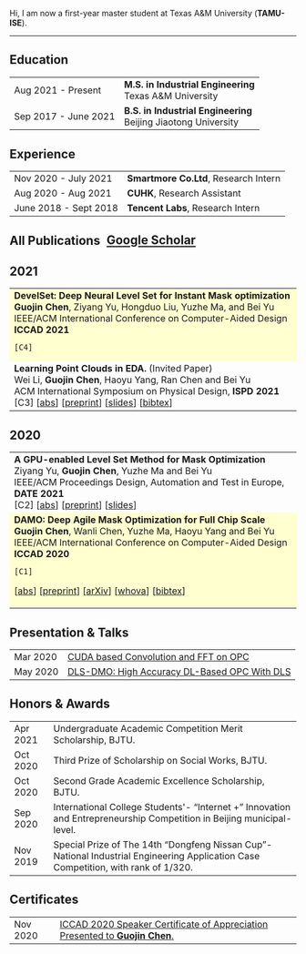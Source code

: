 Hi, I am now a first-year master student at Texas A&M University (<b>TAMU-ISE</b>).

<hr>

  <!--
## <i class="iconfont icon-news" style="font-size: 0.9em"></i> News
<table class="table table-hover">
<tr>
  <td class='col-md-3'>2021-07-14</td>
 <td>One paper about deep level set was accepted by ICCAD 2021.</td>
</tr>
</table>

 -->

## <i class="iconfont icon-education" style="font-size: 0.9em"></i> Education

<table class="table table-hover">
  <tr>
    <td class="col-md-3">Aug 2021 - Present</td>
    <td>
        <strong>M.S. in Industrial Engineering</strong>
        <br>
      Texas A&M University
    </td>
  </tr>
  <tr>
    <td class="col-md-3">Sep 2017 - June 2021</td>
    <td>
        <strong>B.S. in Industrial Engineering</strong>
        <br>
        Beijing Jiaotong University
    </td>
  </tr>
  <tr>
  </tr>
  <!-- <tr>
    <td class="col-md-3">Aug 2012 - May 2015</td>
    <td>
      The fifth high school of Xiangyang (Hubei, China)
    </td>
  </tr> -->
</table>


## <i class="iconfont icon-gongzuojingyan" style="font-size: 0.9em"></i> Experience
<table class="table table-hover">
<tr>
  <td class='col-md-3'>Nov 2020 - July 2021</td>
  <td><strong>Smartmore Co.Ltd</strong>, Research Intern</td>
</tr>
<tr>
  <td class='col-md-3'>Aug 2020 - Aug 2021</td>
  <td><strong>CUHK</strong>, Research Assistant</td>
</tr>
<tr>
  <td class='col-md-3'>June 2018 - Sept 2018</td>
  <td><strong>Tencent Labs</strong>, Research Intern</td>
</tr>
</table>

<!--
## <i class="fa fa-chevron-right"></i> Selected Publications <a href="https://github.com/bamos/cv/blob/master/publications/selected.bib"><i class="fa fa-code-fork" aria-hidden="true"></i></a>

<a href="https://scholar.google.com/citations?user=d8gdZR4AAAAJ" class="btn btn-primary" style="padding: 0.3em;">
  <i class="ai ai-google-scholar"></i> Google Scholar
</a>

<table class="table table-hover">
<tr>
<td class="col-md-3"><a href='https://arxiv.org/abs/1909.12830' target='_blank'><img src="images/publications/amos2020differentiable.png"/></a> </td>
<td>
    <strong>The Differentiable Cross-Entropy Method</strong><br>
    <strong>B. Amos</strong> and D. Yarats<br>
    ICML 2020<br>

    [1]
[<a href='javascript:;'
    onclick='$("#abs_amos2020differentiable").toggle()'>abs</a>] [<a href='https://arxiv.org/abs/1909.12830' target='_blank'>pdf</a>] <br>

<div id="abs_amos2020differentiable" style="text-align: justify; display: none" markdown="1">
We study the Cross-Entropy Method (CEM) for the non-convex
optimization of a continuous and parameterized
objective function and introduce a differentiable
variant (DCEM) that enables us to differentiate the
output of CEM with respect to the objective
function's parameters. In the machine learning
setting this brings CEM inside of the end-to-end
learning pipeline where this has otherwise been
impossible. We show applications in a synthetic
energy-based structured prediction task and in
non-convex continuous control. In the control
setting we show on the simulated cheetah and walker
tasks that we can embed their optimal action
sequences with DCEM and then use policy optimization
to fine-tune components of the controller as a step
towards combining model-based and model-free RL.
</div>

</td>
</tr>


<tr>
<td class="col-md-3"><a href='https://arxiv.org/abs/2002.04523' target='_blank'><img src="images/publications/lambert2020objective.png"/></a> </td>
<td>
    <strong>Objective Mismatch in Model-based Reinforcement Learning</strong><br>
    N. Lambert, <strong>B. Amos</strong>, O. Yadan, and R. Calandra<br>
    L4DC 2020<br>

    [2]
[<a href='javascript:;'
    onclick='$("#abs_lambert2020objective").toggle()'>abs</a>] [<a href='https://arxiv.org/abs/2002.04523' target='_blank'>pdf</a>] <br>

<div id="abs_lambert2020objective" style="text-align: justify; display: none" markdown="1">
Model-based reinforcement learning (MBRL) has been shown to be a powerful framework for data-efficiently learning control of continuous tasks. Recent work in MBRL has mostly focused on using more advanced function approximators and planning schemes, with little development of the general framework. In this paper, we identify a fundamental issue of the standard MBRL framework-what we call the objective mismatch issue. Objective mismatch arises when one objective is optimized in the hope that a second, often uncorrelated, metric will also be optimized. In the context of MBRL, we characterize the objective mismatch between training the forward dynamics model wrt the likelihood of the one-step ahead prediction, and the overall goal of improving performance on a downstream control task. For example, this issue can emerge with the realization that dynamics models effective for a specific task do not necessarily need to be globally accurate, and vice versa globally accurate models might not be sufficiently accurate locally to obtain good control performance on a specific task. In our experiments, we study this objective mismatch issue and demonstrate that the likelihood of one-step ahead predictions is not always correlated with control performance. This observation highlights a critical limitation in the MBRL framework which will require further research to be fully understood and addressed. We propose an initial method to mitigate the mismatch issue by re-weighting dynamics model training. Building on it, we conclude with a discussion about other potential directions of research for addressing this issue.
</div>

</td>
</tr>


<tr>
<td class="col-md-3"><a href='http://web.stanford.edu/~boyd/papers/pdf/diff_cvxpy.pdf' target='_blank'><img src="images/publications/amos2019differentiable3.png"/></a> </td>
<td>
    <strong>Differentiable Convex Optimization Layers</strong><br>
    A. Agrawal*, <strong>B. Amos*</strong>, S. Barratt*, S. Boyd*, S. Diamond*, and J. Z. Kolter*<br>
    NeurIPS 2019<br>

    [3]
[<a href='javascript:;'
    onclick='$("#abs_amos2019differentiable3").toggle()'>abs</a>] [<a href='http://web.stanford.edu/~boyd/papers/pdf/diff_cvxpy.pdf' target='_blank'>pdf</a>]  [<a href='https://github.com/cvxgrp/cvxpylayers' target='_blank'>code</a>] <br>

<div id="abs_amos2019differentiable3" style="text-align: justify; display: none" markdown="1">
Recent work has shown how to embed differentiable optimization problems (that is, problems whose solutions can be backpropagated through) as layers within deep learning architectures. This method provides a useful inductive bias for certain problems, but existing software for differentiable optimization layers is rigid and difficult to apply to new settings. In this paper, we propose an approach to differentiating through disciplined convex programs, a subclass of convex optimization problems used by domain-specific languages (DSLs) for convex optimization. We introduce disciplined parametrized programming, a subset of disciplined convex programming, and we show that every disciplined parametrized program can be represented as the composition of an affine map from parameters to problem data, a solver, and an affine map from the solver’s solution to a solution of the original problem (a new form we refer to as affine-solver-affine form). We then demonstrate how to efficiently differentiate through each of these components, allowing for end-to-end analytical differentiation through the entire convex program. We implement our methodology in version 1.1 of CVXPY, a popular Python-embedded DSL for convex optimization, and additionally implement differentiable layers for disciplined convex programs in PyTorch and TensorFlow 2.0. Our implementation significantly lowers the barrier to using convex optimization problems in differentiable programs. We present applications in linear machine learning models and in stochastic control, and we show that our layer is competitive (in execution time) compared to specialized differentiable solvers from past work.
</div>

</td>
</tr>


<tr>
<td class="col-md-3"><a href='https://arxiv.org/abs/1910.01727' target='_blank'><img src="images/publications/grefenstette2019generalized.png"/></a> </td>
<td>
    <strong>Generalized Inner Loop Meta-Learning</strong><br>
    E. Grefenstette, <strong>B. Amos</strong>, D. Yarats, P. Htut, A. Molchanov, F. Meier, D. Kiela, K. Cho, and S. Chintala<br>
    arXiv 2019<br>

    [4]
[<a href='javascript:;'
    onclick='$("#abs_grefenstette2019generalized").toggle()'>abs</a>] [<a href='https://arxiv.org/abs/1910.01727' target='_blank'>pdf</a>]  [<a href='https://github.com/facebookresearch/higher' target='_blank'>code</a>] <br>

<div id="abs_grefenstette2019generalized" style="text-align: justify; display: none" markdown="1">
Many (but not all) approaches self-qualifying as "meta-learning" in
deep learning and reinforcement learning fit a
common pattern of approximating the solution to a
nested optimization problem. In this paper, we give
a formalization of this shared pattern, which we
call GIMLI, prove its general requirements, and
derive a general-purpose algorithm for implementing
similar approaches. Based on this analysis and
algorithm, we describe a library of our design, higher, which we share with the community to assist
and enable future research into these kinds of
meta-learning approaches. We end the paper by
showcasing the practical applications of this
framework and library through illustrative
experiments and ablation studies which they
facilitate.
</div>

</td>
</tr>


<tr>
<td class="col-md-3"><a href='https://arxiv.org/abs/1906.08707' target='_blank'><img src="images/publications/amos2019limited.png"/></a> </td>
<td>
    <strong>The Limited Multi-Label Projection Layer</strong><br>
    <strong>B. Amos</strong>, V. Koltun, and J. Z. Kolter<br>
    arXiv 2019<br>

    [5]
[<a href='javascript:;'
    onclick='$("#abs_amos2019limited").toggle()'>abs</a>] [<a href='https://arxiv.org/abs/1906.08707' target='_blank'>pdf</a>]  [<a href='https://github.com/locuslab/lml' target='_blank'>code</a>] <br>

<div id="abs_amos2019limited" style="text-align: justify; display: none" markdown="1">
We propose the Limited Multi-Label (LML) projection layer as a new
primitive operation for end-to-end learning systems. The LML layer
provides a probabilistic way of modeling multi-label predictions
limited to having exactly k labels. We derive efficient forward and
backward passes for this layer and show how the layer can be used to
optimize the top-k recall for multi-label tasks with incomplete label
information. We evaluate LML layers on top-k CIFAR-100 classification
and scene graph generation. We show that LML layers add a negligible
amount of computational overhead, strictly improve the model's
representational capacity, and improve accuracy. We also revisit the
truncated top-k entropy method as a competitive baseline for top-k
classification.
</div>

</td>
</tr>


<tr>
<td class="col-md-3"><a href='https://github.com/bamos/thesis/raw/master/bamos_thesis.pdf' target='_blank'><img src="images/publications/amos2019differentiable.png"/></a> </td>
<td>
    <strong>Differentiable Optimization-Based Modeling for Machine Learning</strong><br>
    <strong>B. Amos</strong><br>
    Ph.D. Thesis 2019<br>

    [6] [<a href='https://github.com/bamos/thesis/raw/master/bamos_thesis.pdf' target='_blank'>pdf</a>]  [<a href='https://github.com/bamos/thesis' target='_blank'>code</a>] <br>

</td>
</tr>


<tr>
<td class="col-md-3"><a href='https://arxiv.org/abs/1810.13400' target='_blank'><img src="images/publications/amos2018end.png"/></a> </td>
<td>
    <strong>Differentiable MPC for End-to-end Planning and Control</strong><br>
    <strong>B. Amos</strong>, I. Rodriguez, J. Sacks, B. Boots, and J. Z. Kolter<br>
    NeurIPS 2018<br>

    [7]
[<a href='javascript:;'
    onclick='$("#abs_amos2018end").toggle()'>abs</a>] [<a href='https://arxiv.org/abs/1810.13400' target='_blank'>pdf</a>]  [<a href='https://locuslab.github.io/mpc.pytorch/' target='_blank'>code</a>] <br>

<div id="abs_amos2018end" style="text-align: justify; display: none" markdown="1">
We present foundations for using Model Predictive Control (MPC) as a differentiable policy class for reinforcement learning in continuous state and action spaces. This provides one way of leveraging and combining the advantages of model-free and model-based approaches. Specifically, we differentiate through MPC by using the KKT conditions of the convex approximation at a fixed point of the controller. Using this strategy, we are able to learn the cost and dynamics of a controller via end-to-end learning. Our experiments focus on imitation learning in the pendulum and cartpole domains, where we learn the cost and dynamics terms of an MPC policy class. We show that our MPC policies are significantly more data-efficient than a generic neural network and that our method is superior to traditional system identification in a setting where the expert is unrealizable.
</div>

</td>
</tr>


<tr>
<td class="col-md-3"><a href='http://arxiv.org/abs/1805.08195' target='_blank'><img src="images/publications/brown2018depth.png"/></a> </td>
<td>
    <strong>Depth-Limited Solving for Imperfect-Information Games</strong><br>
    N. Brown, T. Sandholm, and <strong>B. Amos</strong><br>
    NeurIPS 2018<br>

    [8]
[<a href='javascript:;'
    onclick='$("#abs_brown2018depth").toggle()'>abs</a>] [<a href='http://arxiv.org/abs/1805.08195' target='_blank'>pdf</a>] <br>

<div id="abs_brown2018depth" style="text-align: justify; display: none" markdown="1">
A fundamental challenge in imperfect-information games is that states do not have well-defined values. As a result, depth-limited search algorithms used in single-agent settings and perfect-information games do not apply. This paper introduces a principled way to conduct depth-limited solving in imperfect-information games by allowing the opponent to choose among a number of strategies for the remainder of the game at the depth limit. Each one of these strategies results in a different set of values for leaf nodes. This forces an agent to be robust to the different strategies an opponent may employ. We demonstrate the effectiveness of this approach by building a master-level heads-up no-limit Texas hold'em poker AI that defeats two prior top agents using only a 4-core CPU and 16 GB of memory. Developing such a powerful agent would have previously required a supercomputer.
</div>

</td>
</tr>


<tr>
<td class="col-md-3"><a href='https://openreview.net/forum?id=r1HhRfWRZ' target='_blank'><img src="images/publications/amos2018learning.png"/></a> </td>
<td>
    <strong>Learning Awareness Models</strong><br>
    <strong>B. Amos</strong>, L. Dinh, S. Cabi, T. Roth&ouml;rl, S. Colmenarejo, A. Muldal, T. Erez, Y. Tassa, N. de Freitas, and M. Denil<br>
    ICLR 2018<br>

    [9]
[<a href='javascript:;'
    onclick='$("#abs_amos2018learning").toggle()'>abs</a>] [<a href='https://openreview.net/forum?id=r1HhRfWRZ' target='_blank'>pdf</a>] <br>

<div id="abs_amos2018learning" style="text-align: justify; display: none" markdown="1">
We consider the setting of an agent with a fixed body interacting with an
unknown and uncertain external world. We show that models
trained to predict proprioceptive information about the
agent's body come to represent objects in the external world.
In spite of being trained with only internally available
signals, these dynamic body models come to represent external
objects through the necessity of predicting their effects on
the agent's own body. That is, the model learns holistic
persistent representations of objects in the world, even
though the only training signals are body signals. Our
dynamics model is able to successfully predict distributions
over 132 sensor readings over 100 steps into the future and we
demonstrate that even when the body is no longer in contact
with an object, the latent variables of the dynamics model
continue to represent its shape. We show that active data
collection by maximizing the entropy of predictions about the
body-touch sensors, proprioception and vestibular
information-leads to learning of dynamic models that show
superior performance when used for control. We also collect
data from a real robotic hand and show that the same models
can be used to answer questions about properties of objects in
the real world. Videos with qualitative results of our models
are available <a href="https://goo.gl/mZuqAV">here</a>.
</div>

</td>
</tr>


<tr>
<td class="col-md-3"><a href='http://arxiv.org/abs/1703.04529' target='_blank'><img src="images/publications/donti2017task.png"/></a> </td>
<td>
    <strong>Task-based End-to-end Model Learning</strong><br>
    P. Donti, <strong>B. Amos</strong>, and J. Z. Kolter<br>
    NeurIPS 2017<br>

    [10]
[<a href='javascript:;'
    onclick='$("#abs_donti2017task").toggle()'>abs</a>] [<a href='http://arxiv.org/abs/1703.04529' target='_blank'>pdf</a>]  [<a href='https://github.com/locuslab/e2e-model-learning' target='_blank'>code</a>] <br>

<div id="abs_donti2017task" style="text-align: justify; display: none" markdown="1">
As machine learning techniques have become more ubiquitous, it has
become common to see machine learning prediction algorithms operating
within some larger process. However, the criteria by which we train
machine learning algorithms often differ from the ultimate criteria on
which we evaluate them. This paper proposes an end-to-end approach for
learning probabilistic machine learning models within the context of
stochastic programming, in a manner that directly captures the
ultimate task-based objective for which they will be used. We then
present two experimental evaluations of the proposed approach, one as
applied to a generic inventory stock problem and the second to a
real-world electrical grid scheduling task. In both cases, we show
that the proposed approach can outperform both a traditional modeling
approach and a purely black-box policy optimization approach.
</div>

</td>
</tr>


<tr>
<td class="col-md-3"><a href='http://arxiv.org/abs/1703.00443' target='_blank'><img src="images/publications/amos2017optnet.png"/></a> </td>
<td>
    <strong>OptNet: Differentiable Optimization as a Layer in Neural Networks</strong><br>
    <strong>B. Amos</strong> and J. Z. Kolter<br>
    ICML 2017<br>

    [11]
[<a href='javascript:;'
    onclick='$("#abs_amos2017optnet").toggle()'>abs</a>] [<a href='http://arxiv.org/abs/1703.00443' target='_blank'>pdf</a>]  [<a href='https://github.com/locuslab/optnet' target='_blank'>code</a>] <br>

<div id="abs_amos2017optnet" style="text-align: justify; display: none" markdown="1">
This paper presents OptNet, a network architecture that integrates
optimization problems (here, specifically in the form of quadratic programs)
as individual layers in larger end-to-end trainable deep networks.
These layers encode constraints and complex dependencies
between the hidden states that traditional convolutional and
fully-connected layers often cannot capture.
In this paper, we explore the foundations for such an architecture:
we show how techniques from sensitivity analysis, bilevel
optimization, and implicit differentiation can be used to
exactly differentiate through these layers and with respect
to layer parameters;
we develop a highly efficient solver for these layers that exploits fast
GPU-based batch solves within a primal-dual interior point method, and which
provides backpropagation gradients with virtually no additional cost on top of
the solve;
and we highlight the application of these approaches in several problems.
In one notable example, we show that the method is
capable of learning to play mini-Sudoku (4x4) given just input and output games, with no a priori information about the rules of the game;
this highlights the ability of our architecture to learn hard
constraints better than other neural architectures.
</div>

</td>
</tr>


<tr>
<td class="col-md-3"><a href='http://arxiv.org/abs/1609.07152' target='_blank'><img src="images/publications/amos2017input.png"/></a> </td>
<td>
    <strong>Input Convex Neural Networks</strong><br>
    <strong>B. Amos</strong>, L. Xu, and J. Z. Kolter<br>
    ICML 2017<br>

    [12]
[<a href='javascript:;'
    onclick='$("#abs_amos2017input").toggle()'>abs</a>] [<a href='http://arxiv.org/abs/1609.07152' target='_blank'>pdf</a>]  [<a href='https://github.com/locuslab/icnn' target='_blank'>code</a>] <br>

<div id="abs_amos2017input" style="text-align: justify; display: none" markdown="1">
This paper presents the input convex neural network
architecture. These are scalar-valued (potentially deep) neural
networks with constraints on the network parameters such that the
output of the network is a convex function of (some of) the inputs.
The networks allow for efficient inference via optimization over some
inputs to the network given others, and can be applied to settings
including structured prediction, data imputation, reinforcement
learning, and others. In this paper we lay the basic groundwork for
these models, proposing methods for inference, optimization and
learning, and analyze their representational power. We show that many
existing neural network architectures can be made input-convex with
a minor modification, and develop specialized optimization
algorithms tailored to this setting. Finally, we highlight the
performance of the methods on multi-label prediction, image
completion, and reinforcement learning problems, where we show
improvement over the existing state of the art in many cases.
</div>

</td>
</tr>


<tr>
<td class="col-md-3"><a href='http://proceedings.mlr.press/v48/zhaoa16.html' target='_blank'><img src="images/publications/zhao2016collapsed.png"/></a> </td>
<td>
    <strong>Collapsed Variational Inference for Sum-Product Networks</strong><br>
    H. Zhao, T. Adel, G. Gordon, and <strong>B. Amos</strong><br>
    ICML 2016<br>

    [13]
[<a href='javascript:;'
    onclick='$("#abs_zhao2016collapsed").toggle()'>abs</a>] [<a href='http://proceedings.mlr.press/v48/zhaoa16.html' target='_blank'>pdf</a>] <br>

<div id="abs_zhao2016collapsed" style="text-align: justify; display: none" markdown="1">
Sum-Product Networks (SPNs) are probabilistic inference machines that admit
exact inference in linear time in the size of the network. Existing
parameter learning approaches for SPNs are largely based on the maximum
likelihood principle and hence are subject to overfitting compared to
more Bayesian approaches. Exact Bayesian posterior inference for SPNs is
computationally intractable. Both standard variational inference and
posterior sampling for SPNs are computationally infeasible even for
networks of moderate size due to the large number of local latent
variables per instance. In this work, we propose a novel deterministic
collapsed variational inference algorithm for SPNs that is
computationally efficient, easy to implement and at the same time allows
us to incorporate prior information into the optimization formulation.
Extensive experiments show a significant improvement in accuracy compared
with a maximum likelihood based approach.
</div>

</td>
</tr>


<tr>
<td class="col-md-3"><a href='http://reports-archive.adm.cs.cmu.edu/anon/anon/2016/CMU-CS-16-118.pdf' target='_blank'><img src="images/publications/amos2016openface.png"/></a> </td>
<td>
    <strong>OpenFace: A general-purpose face recognition library with mobile applications</strong><br>
    <strong>B. Amos</strong>, B. Ludwiczuk, and M. Satyanarayanan<br>
    CMU 2016<br>

    [14]
[<a href='javascript:;'
    onclick='$("#abs_amos2016openface").toggle()'>abs</a>] [<a href='http://reports-archive.adm.cs.cmu.edu/anon/anon/2016/CMU-CS-16-118.pdf' target='_blank'>pdf</a>]  [<a href='https://cmusatyalab.github.io/openface' target='_blank'>code</a>] <br>

<div id="abs_amos2016openface" style="text-align: justify; display: none" markdown="1">
Cameras are becoming ubiquitous in the Internet of Things (IoT) and
can use face recognition technology to improve context. There is a
large accuracy gap between today's publicly available face recognition
systems and the state-of-the-art private face recognition
systems. This paper presents our OpenFace face recognition library
that bridges this accuracy gap. We show that OpenFace provides
near-human accuracy on the LFW benchmark and present a new
classification benchmark for mobile scenarios. This paper is intended
for non-experts interested in using OpenFace and provides a light
introduction to the deep neural network techniques we use.

We released OpenFace in October 2015 as an open source library under
the Apache 2.0 license. It is available at:
<http://cmusatyalab.github.io/openface/>
</div>

</td>
</tr>


<tr>
<td class="col-md-3"><a href='https://dl.acm.org/doi/10.1145/3374219' target='_blank'><img src="images/publications/amos2014QNSTOP.png"/></a> </td>
<td>
    <strong>QNSTOP: Quasi-Newton Algorithm for Stochastic Optimization</strong><br>
    <strong>B. Amos</strong>, D. Easterling, L. Watson, W. Thacker, B. Castle, and M. Trosset<br>
    ACM TOMS 2014<br>

    [15]
[<a href='javascript:;'
    onclick='$("#abs_amos2014QNSTOP").toggle()'>abs</a>] [<a href='https://dl.acm.org/doi/10.1145/3374219' target='_blank'>pdf</a>] <br>

<div id="abs_amos2014QNSTOP" style="text-align: justify; display: none" markdown="1">
QNSTOP consists of serial and parallel (OpenMP) Fortran 2003 codes for the
quasi-Newton stochastic optimization method of Castle and Trosset. For
stochastic problems, convergence theory exists for the particular
algorithmic choices and parameter values used in QNSTOP. Both the parallel
driver subroutine, which offers several parallel decomposition strategies, and the serial driver subroutine can be used for stochastic optimization or
deterministic global optimization, based on an input switch. QNSTOP is
particularly effective for “noisy” deterministic problems, using only
objective function values. Some performance data for computational systems
biology problems is given.
</div>

</td>
</tr>

</table> -->


<!-- ## <i class="fa fa-chevron-right"></i> Teaching Experience
<table class="table table-hover">
<tr>
  <td class='col-md-1'>S2017</td>
  <td><strong>Graduate AI</strong> (CMU 15-780), TA</td>
</tr>
<tr>
  <td class='col-md-1'>S2016</td>
  <td><strong>Distributed Systems</strong> (CMU 15-440/640), TA</td>
</tr>
<tr>
  <td class='col-md-1'>S2013</td>
  <td><strong>Software Design and Data Structures</strong> (VT CS 2114), TA</td>
</tr>
</table> -->



<!--
## <i class="fa fa-chevron-right"></i> Service
<table class="table table-hover">
<tr>
  <td class='col-md-2'>Reviewer</td>
  <td markdown="1">
ICML 2018, NeurIPS 2018, NeurIPS Deep RL Workshop 2018, ICLR 2019 (outstanding reviewer), ICML 2019, ICCV 2019
  </td>
</tr>
<tr>
  <td class='col-md-2'>Admissions</td>
  <td markdown="1">
CMU CSD MS 2014-2015
  </td>
</tr>
</table> -->


<!-- ## <i class="iconfont icon-laptop" style="font-size: 0.9em"></i> Skills
<table class="table table-hover">
<tr>
  <td class='col-md-2'>Languages</td>
  <td>
C, C++, Golang, Python, Make, <i>LaTeX</i>, Ruby, R, Javascript
  </td>
</tr>
<tr>
  <td class='col-md-2'>Frameworks</td>
  <td>
NumPy, Pandas, PyTorch, SciPy, TensorFlow
  </td>
</tr>
<tr>
  <td class='col-md-2'>Systems</td>
  <td>
Linux, OSX
  </td>
</tr>
</table>
 -->







<!-- for publication -->

## <i class="iconfont icon-Publications" style="font-size: 1.2em"></i> All Publications <a href="https://scholar.google.com/citations?user=842nSvkAAAAJ&hl=zh-CN" class="btn btn-primary" style="padding: 0.3em;"> <i class="iconfont icon-Googlescholar"></i> Google Scholar </a>

<h2>2021</h2>
<table class="table table-hover">

<tr style="background-color: #ffffd0">
<td>
    <strong>DevelSet: Deep Neural Level Set for Instant Mask optimization</strong><br>
    <strong>Guojin Chen</strong>, Ziyang Yu, Hongduo Liu, Yuzhe Ma, and Bei Yu<br>
    IEEE/ACM International Conference on Computer-Aided Design <strong>ICCAD 2021</strong><br>

    [C4]
<!-- [<a href='javascript:;' onclick='$("#abs_lambert2020objective_all_bib").toggle()'>abs</a>]
[<a href='data/papers/C1-ICCAD20-DAMO.pdf' target='_blank'>preprint</a>]
[<a href='https://arxiv.org/abs/2008.00806' target='_blank'>arXiv</a>]
[<a href='https://whova.com/portal/webapp/iccad_202011/Agenda/1273042/' target='_blank'>whova</a>]
[<a href="data/bibtex/damo_iccad_gjchen.bib" download="damo_iccad_gjchen.bib">bibtex</a>]
<br>
<div id="abs_lambert2020objective_all_bib" style="text-align: justify; display: none" markdown="1">
Continuous scaling of the VLSI system leaves a great challenge on manufacturing and optical proximity correction (OPC) is widely applied in conventional design flow for manufacturability optimization.
Traditional techniques conducted OPC by leveraging a lithography model and suffered from prohibitive computational overhead, and mostly focused on optimizing a single clip without addressing how to tackle the full chip.
In this paper, we present DAMO, a high performance and scalable deep learning-enabled OPC system for full chip scale.
It is an end-to-end mask optimization paradigm which contains a Deep Lithography Simulator (DLS) for lithography modeling and a Deep Mask Generator (DMG) for mask pattern generation.
Moreover, a novel layout splitting algorithm customized for DAMO is proposed to handle the full chip OPC problem.
Extensive experiments show that DAMO outperforms the state-of-the-art OPC solutions in both academia and industrial commercial toolkit.
</div> -->

</td>
</tr>


<tr>
<td>
    <strong>Learning Point Clouds in EDA.</strong> (Invited Paper) <br>
    Wei Li, <strong>Guojin Chen</strong>, Haoyu Yang, Ran Chen and Bei Yu<br>
    ACM International Symposium on Physical Design, <strong>ISPD 2021</strong><br>
    [C3]
[<a href='javascript:;' onclick='$("#abs_pceda_invited").toggle()'>abs</a>]
[<a href='http://www.cse.cuhk.edu.hk/~byu/papers/C116-ISPD2021-PointCloud.pdf' target='_blank'>preprint</a>]
[<a href='http://www.cse.cuhk.edu.hk/~byu/papers/C116-ISPD2021-PointCloud-slides.pdf' target='_blank'>slides</a>]
[<a href="data/bibtex/pceda_invited.bib" download="pceda_gjchen.bib">bibtex</a>]
<br>
<div id="abs_pceda_invited" style="text-align: justify; display: none" markdown="1">
The exploding of deep learning techniques have motivated the development in various fields, including intelligent EDA algorithms from physical implementation to design for manufacturability. Point cloud, defined as the set of data points in space, is one of the most important data representations in deep learning since it directly preserves the original geometric information without any discretization.
However, there are still some challenges that stifle the applications of point clouds in the EDA field.
In this paper, we first review previous works about deep learning in EDA and point clouds in other fields.
Then, we discuss some challenges of point clouds in EDA raised by some intrinsic characteristics of point clouds.
Finally, to stimulate future research, we present several possible applications of point clouds in EDA and demonstrate the feasibility by two case studies.
</div>
</td>
</tr>
</table>


<h2>2020</h2>
<table class="table table-hover">

<tr>
<td>
    <strong>A GPU-enabled Level Set Method for Mask Optimization</strong><br>
    Ziyang Yu, <strong>Guojin Chen</strong>, Yuzhe Ma and Bei Yu<br>
    IEEE/ACM Proceedings Design, Automation and Test in Europe, <strong>DATE 2021</strong><br>
    [C2]
[<a href='javascript:;' onclick='$("#abs_levelset_all_bib").toggle()'>abs</a>]
[<a href='https://www.cse.cuhk.edu.hk/~byu/papers/C115-DATE2021-LevelSet.pdf' target='_blank'>preprint</a>]
[<a href='https://www.cse.cuhk.edu.hk/~byu/papers/C115-DATE2021-LevelSet-slides.pdf' target='_blank'>slides</a>]
<br>
<div id="abs_levelset_all_bib" style="text-align: justify; display: none" markdown="1">
As the feature size of advanced integrated circuits keeps shrinking, resolution enhancement technique (RET) is utilized to improve the printability in the lithography process.
Optical proximity correction (OPC) is one of the most widely used RETs aiming at compensating the mask to generate a more precise wafer image.
In this paper, we put forward a level-set based OPC with high mask optimization quality and fast convergence.
In order to suppress the disturbance of the condition fluctuation in lithography process, we propose a new process window-aware cost function.
Then, a novel momentum-based evolution technique is adopted, which demonstrates substantial improvement.
Moreover, graphics processing unit (GPU) is leveraged for accelerating the proposed algorithm.
Experimental results on ICCAD 2013 benchmarks show that our algorithm outperforms all previous OPC algorithms in terms of both solution quality and runtime overhead.
</div>

</td>
</tr>


<tr style="background-color: #ffffd0">
<td>
    <strong>DAMO: Deep Agile Mask Optimization for Full Chip Scale</strong><br>
    <strong>Guojin Chen</strong>, Wanli Chen, Yuzhe Ma, Haoyu Yang and Bei Yu<br>
    IEEE/ACM International Conference on Computer-Aided Design <strong>ICCAD 2020</strong><br>

    [C1]
[<a href='javascript:;' onclick='$("#abs_lambert2020objective_all_bib").toggle()'>abs</a>]
[<a href='data/papers/C1-ICCAD20-DAMO.pdf' target='_blank'>preprint</a>]
[<a href='https://arxiv.org/abs/2008.00806' target='_blank'>arXiv</a>]
[<a href='https://whova.com/portal/webapp/iccad_202011/Agenda/1273042/' target='_blank'>whova</a>]
[<a href="data/bibtex/damo_iccad_gjchen.bib" download="damo_iccad_gjchen.bib">bibtex</a>]
<br>
<div id="abs_lambert2020objective_all_bib" style="text-align: justify; display: none" markdown="1">
Continuous scaling of the VLSI system leaves a great challenge on manufacturing and optical proximity correction (OPC) is widely applied in conventional design flow for manufacturability optimization.
Traditional techniques conducted OPC by leveraging a lithography model and suffered from prohibitive computational overhead, and mostly focused on optimizing a single clip without addressing how to tackle the full chip.
In this paper, we present DAMO, a high performance and scalable deep learning-enabled OPC system for full chip scale.
It is an end-to-end mask optimization paradigm which contains a Deep Lithography Simulator (DLS) for lithography modeling and a Deep Mask Generator (DMG) for mask pattern generation.
Moreover, a novel layout splitting algorithm customized for DAMO is proposed to handle the full chip OPC problem.
Extensive experiments show that DAMO outperforms the state-of-the-art OPC solutions in both academia and industrial commercial toolkit.
</div>

</td>
</tr>



</table>


## <i class="iconfont icon-presentation" style="font-size: 0.9em"></i> Presentation & Talks
<table class="table table-hover">
<tr>
  <td class='col-md-2'>Mar 2020</td>
  <td>
    <a href="data/slides/20200321-fft.pdf" target="_blank">CUDA based Convolution and FFT on OPC</a>
  </td>
</tr>
<tr>
  <td class='col-md-2'>May 2020</td>
  <td>
    <a href="data/slides/20200514-opc.pdf" target="_blank">DLS-DMO: High Accuracy DL-Based OPC With DLS</a>
  </td>
</tr>
<!-- <tr>
  <td class='col-md-2'>Jun - 2020</td>
  <td>
    <a href="data/slides/pchsd-20200622.pdf" target="_blank">Point Cloud Hotspot Detection</a>
  </td>
</tr> -->
</table>

## <i class="iconfont icon-award-solid" style="font-size: 0.9em"></i> Honors & Awards
<table class="table table-hover">
<tr>
  <td class='col-md-2'>Apr 2021</td>
  <td>
    Undergraduate Academic Competition Merit Scholarship, BJTU.
  </td>
</tr>
<tr>
  <td class='col-md-2'>Oct 2020</td>
  <td>
    Third Prize of Scholarship on Social Works, BJTU.
  </td>
</tr>
<tr>
  <td class='col-md-2'>Oct 2020</td>
  <td>
    Second Grade Academic Excellence Scholarship, BJTU.
  </td>
</tr>
<tr>
  <td class='col-md-2'>Sep 2020</td>
  <td>
    International College Students'- “Internet +” Innovation and Entrepreneurship Competition in Beijing municipal-level.
  </td>
</tr>
<tr>
  <td class='col-md-2'>Nov 2019</td>
  <td>
    Special Prize of The 14th “Dongfeng Nissan Cup”- National Industrial Engineering Application Case Competition, with rank of 1/320.
  </td>
</tr>
</table>



## <i class="iconfont icon-CertificateInformat" style="font-size: 0.9em"></i> Certificates
<table class="table table-hover">
<tr>
  <td class='col-md-2'>Nov 2020</td>
  <td>
    <a href="data/certificates/2020_ICCAD_CAD_speaker_certificate.pdf" target="_blank">ICCAD 2020 Speaker Certificate of Appreciation Presented to <strong>Guojin Chen</strong>.</a>
  </td>
</tr>
<!-- <tr>
  <td class='col-md-2'>Jun - 2020</td>
  <td>
    <a href="data/slides/pchsd-20200622.pdf" target="_blank">Point Cloud Hotspot Detection</a>
  </td>
</tr> -->
</table>

<!--
<h2>2014</h2>
<table class="table table-hover">

<tr>
<td>
    <strong>Performance study of Spindle, a web analytics query engine implemented in Spark</strong><br>
    <strong>B. Amos</strong> and D. Tompkins<br>
    CloudCom 2014<br>

    [1]
[<a href='javascript:;'
    onclick='$("#abs_amos2014performance_all_bib").toggle()'>abs</a>] [<a href='http://ieeexplore.ieee.org/xpl/articleDetails.jsp?arnumber=7037709' target='_blank'>pdf</a>]  [<a href='https://github.com/adobe-research/spindle' target='_blank'>code</a>] <br>

<div id="abs_amos2014performance_all_bib" style="text-align: justify; display: none" markdown="1">
This paper shares our experiences building and benchmarking Spindle as an open
source Spark-based web analytics platform. Spindle's design has been
motivated by real-world queries and data requiring concurrent, low latency
query execution. We identify a search space of Spark tuning options and study
their impact on Spark's performance. Results from a self-hosted six node
cluster with one week of analytics data (13.1GB) indicate tuning options such
as proper partitioning can cause a 5x performance improvement.
</div>

</td>
</tr>


<tr>
<td>
    <strong>Global Parameter Estimation for a Eukaryotic Cell Cycle Model in Systems Biology</strong><br>
    T. Andrew, <strong>B. Amos</strong>, D. Easterling, C. Oguz, W. Baumann, J. Tyson, and L. Watson<br>
    SummerSim 2014<br>

    [2]
[<a href='javascript:;'
    onclick='$("#abs_andrew2014global_all_bib").toggle()'>abs</a>] [<a href='http://dl.acm.org/citation.cfm?id=2685662' target='_blank'>pdf</a>] <br>

<div id="abs_andrew2014global_all_bib" style="text-align: justify; display: none" markdown="1">
The complicated process by which a yeast cell divides, known as the cell
cycle, has been modeled by a system of 26 nonlinear ordinary differential
equations (ODEs) with 149 parameters. This model captures the chemical
kinetics of the regulatory networks controlling the cell division process
in budding yeast cells. Empirical data is discrete and matched against
discrete inferences (e.g., whether a particular mutant cell lives or dies)
computed from the ODE solution trajectories. The problem of
estimating the ODE parameters to best fit the model to the data is a
149-dimensional global optimization problem attacked by the deterministic
algorithm VTDIRECT95 and by the nondeterministic algorithms differential
evolution, QNSTOP, and simulated annealing, whose performances are
compared.
</div>

</td>
</tr>


<tr>
<td>
    <strong>Fortran 95 implementation of QNSTOP for global and stochastic optimization</strong><br>
    <strong>B. Amos</strong>, D. Easterling, L. Watson, B. Castle, M. Trosset, and W. Thacker<br>
    SpringSim (HPC) 2014<br>

    [3]
[<a href='javascript:;'
    onclick='$("#abs_amos2014fortran_all_bib").toggle()'>abs</a>] [<a href='http://dl.acm.org/citation.cfm?id=2663525' target='_blank'>pdf</a>] <br>

<div id="abs_amos2014fortran_all_bib" style="text-align: justify; display: none" markdown="1">
A serial Fortran 95 implementation of the QNSTOP algorithm is presented.
QNSTOP is a class of quasi-Newton methods for stochastic optimization with
variations for deterministic global optimization. This discussion provides
results from testing on various deterministic and stochastic optimization
functions.
</div>

</td>
</tr>


<tr>
<td>
    <strong>QNSTOP: Quasi-Newton Algorithm for Stochastic Optimization</strong><br>
    <strong>B. Amos</strong>, D. Easterling, L. Watson, W. Thacker, B. Castle, and M. Trosset<br>
    ACM TOMS 2014<br>

    [4]
[<a href='javascript:;'
    onclick='$("#abs_amos2014QNSTOP_all_bib").toggle()'>abs</a>] [<a href='https://dl.acm.org/doi/10.1145/3374219' target='_blank'>pdf</a>] <br>

<div id="abs_amos2014QNSTOP_all_bib" style="text-align: justify; display: none" markdown="1">
QNSTOP consists of serial and parallel (OpenMP) Fortran 2003 codes for the
quasi-Newton stochastic optimization method of Castle and Trosset. For
stochastic problems, convergence theory exists for the particular
algorithmic choices and parameter values used in QNSTOP. Both the parallel
driver subroutine, which offers several parallel decomposition strategies, and the serial driver subroutine can be used for stochastic optimization or
deterministic global optimization, based on an input switch. QNSTOP is
particularly effective for “noisy” deterministic problems, using only
objective function values. Some performance data for computational systems
biology problems is given.
</div>

</td>
</tr>

</table> -->

<!--
<h2>2013</h2>
<table class="table table-hover">

<tr>
<td>
    <strong>Applying machine learning classifiers to dynamic Android malware detection at scale</strong><br>
    <strong>B. Amos</strong>, H. Turner, and J. White<br>
    IWCMC 2013<br>

    [1]
[<a href='javascript:;'
    onclick='$("#abs_amos2013applying_all_bib").toggle()'>abs</a>] [<a href='http://bamos.github.io/data/papers/amos-iwcmc2013.pdf' target='_blank'>pdf</a>]  [<a href='https://github.com/VT-Magnum-Research/antimalware' target='_blank'>code</a>] <br>

<div id="abs_amos2013applying_all_bib" style="text-align: justify; display: none" markdown="1">
The widespread adoption and contextually sensitive
nature of smartphone devices has increased concerns over smartphone
malware. Machine learning classifiers are a current method
for detecting malicious applications on smartphone systems. This
paper presents the evaluation of a number of existing classifiers, using a dataset containing thousands of real (i.e. not synthetic)
applications. We also present our STREAM framework, which
was developed to enable rapid large-scale validation of mobile
malware machine learning classifiers.
</div>

</td>
</tr>

</table> -->
